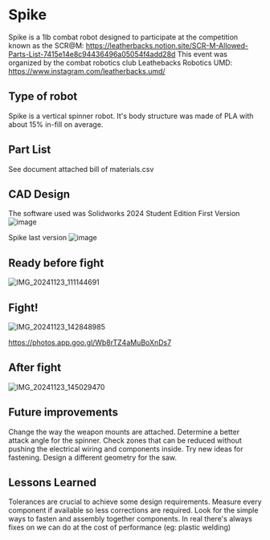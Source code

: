 # Spike
Spike is a 1lb combat robot designed to participate at the competition known as the SCR@M: https://leatherbacks.notion.site/SCR-M-Allowed-Parts-List-7415e14e8c94436496a05054f4add28d
This event was organized by the combat robotics club Leathebacks Robotics UMD: https://www.instagram.com/leatherbacks.umd/

## Type of robot
Spike is a vertical spinner robot. It's body structure was made of PLA with about 15% in-fill on average.

## Part List
See document attached bill of materials.csv

## CAD Design 
The software used was Solidworks 2024 Student Edition
First Version 
![image](https://github.com/user-attachments/assets/03042c93-51ff-451d-b99b-1ada43da2cfe)

Spike last version
![image](https://github.com/user-attachments/assets/a0dbe8a1-501e-4abd-a62f-ffdd33fd476c)

## Ready before fight
![IMG_20241123_111144691](https://github.com/user-attachments/assets/05c1d746-6a88-451d-ad80-5ffe984fdb24)

## Fight!

![IMG_20241123_142848985](https://github.com/user-attachments/assets/ad337522-64e1-4bec-aafe-163420184793)

https://photos.app.goo.gl/Wb8rTZ4aMuBoXnDs7

## After fight 
![IMG_20241123_145029470](https://github.com/user-attachments/assets/6cf35c5c-c8c2-45a6-a91b-16ca44507370)

## Future improvements 
Change the way the weapon mounts are attached.
Determine a better attack angle for the spinner.
Check zones that can be reduced without pushing the electrical wiring and components inside. 
Try new ideas for fastening.
Design a different geometry for the saw.

## Lessons Learned
Tolerances are crucial to achieve some design requirements. 
Measure every component if available so less corrections are required.
Look for the simple ways to fasten and assembly together components. 
In real there's always fixes on  we can do at the cost of performance (eg: plastic welding)
